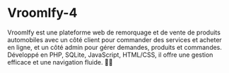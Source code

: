 # VroomIfy-4
VroomIfy est une plateforme web de remorquage et de vente de produits automobiles avec un côté client pour commander des services et acheter en ligne, et un côté admin pour gérer demandes, produits et commandes. Développé en PHP, SQLite, JavaScript, HTML/CSS, il offre une gestion efficace et une navigation fluide. 🚗💨
